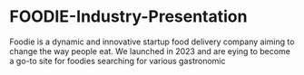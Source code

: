 # FOODIE-Industry-Presentation
Foodie is a dynamic and innovative startup food delivery company aiming to change the way people eat. We launched in 2023 and are eying to become a go-to site for foodies searching for various gastronomic
